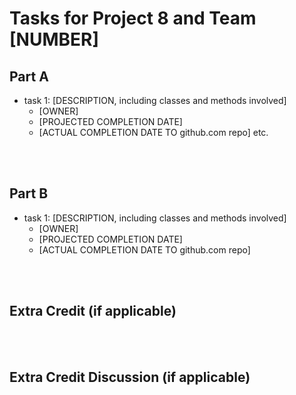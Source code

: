 Tasks for Project 8 and Team [NUMBER]
=====================================

Part A
---------

- task 1: [DESCRIPTION, including classes and methods involved]
	- [OWNER]
	- [PROJECTED COMPLETION DATE]
	- [ACTUAL COMPLETION DATE TO github.com repo]
etc.



<br><br>

Part B
---------

- task 1: [DESCRIPTION, including classes and methods involved]
	- [OWNER]
	- [PROJECTED COMPLETION DATE]
	- [ACTUAL COMPLETION DATE TO github.com repo]



<br><br>

Extra Credit (if applicable)
-----------------------



<br><br>

Extra Credit Discussion (if applicable)
-----------------------



<br><br>

